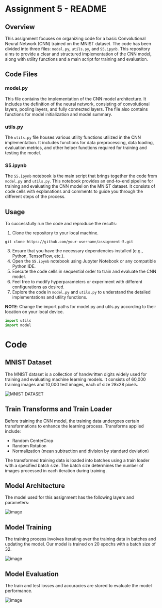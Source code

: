 # Assignment 5 - README

## Overview
This assignment focuses on organizing code for a basic Convolutional Neural Network (CNN) trained on the MNIST dataset. The code has been divided into three files: `model.py`, `utils.py`, and `S5.ipynb`. This repository aims to provide a clear and structured implementation of the CNN model, along with utility functions and a main script for training and evaluation.

## Code Files

### model.py
This file contains the implementation of the CNN model architecture. It includes the definition of the neural network, consisting of convolutional layers, pooling layers, and fully connected layers. The file also contains functions for model initialization and model summary.

### utils.py
The `utils.py` file houses various utility functions utilized in the CNN implementation. It includes functions for data preprocessing, data loading, evaluation metrics, and other helper functions required for training and testing the model.

### S5.ipynb
The `S5.ipynb` notebook is the main script that brings together the code from `model.py` and `utils.py`. This notebook provides an end-to-end pipeline for training and evaluating the CNN model on the MNIST dataset. It consists of code cells with explanations and comments to guide you through the different steps of the process.


## Usage

To successfully run the code and reproduce the results:

1. Clone the repository to your local machine.
```
git clone https://github.com/your-username/assignment-5.git
```
3. Ensure that you have the necessary dependencies installed (e.g., Python, TensorFlow, etc.).
4. Open the `S5.ipynb` notebook using Jupyter Notebook or any compatible Python IDE.
5. Execute the code cells in sequential order to train and evaluate the CNN model.
6. Feel free to modify hyperparameters or experiment with different configurations as desired.
7. Explore the code in `model.py` and `utils.py` to understand the detailed implementations and utility functions.

**NOTE**: Change the import paths for model.py and utils.py according to their location on your local device.

```python
import utils
import model
```

# Code
## MNIST Dataset
The MNIST dataset is a collection of handwritten digits widely used for training and evaluating machine learning models. It consists of 60,000 training images and 10,000 test images, each of size 28x28 pixels.

![MNIST DATASET](https://github.com/JahnaviRamagiri/ERA/assets/61361874/1eb98597-d620-4558-97a5-907c6a1256aa)


## Train Transforms and Train Loader
Before training the CNN model, the training data undergoes certain transformations to enhance the learning process. Transforms applied include:
- Random CenterCrop
- Random Rotation
- Normalization (mean subtraction and division by standard deviation)

The transformed training data is loaded into batches using a train loader with a specified batch size. The batch size determines the number of images processed in each iteration during training.

## Model Architecture
The model used for this assignment has the following layers and parameters:

![image](https://github.com/JahnaviRamagiri/ERA/assets/61361874/1347d272-da22-4653-9ab8-0cf2d9720128)


## Model Training
The training process involves iterating over the training data in batches and updating the model. Our model is trained on 20 epochs with a batch size of 32.

![image](https://github.com/JahnaviRamagiri/ERA/assets/61361874/8fbaa4bb-7fa9-40b6-8543-d35d8dd1bd11)

## Model Evaluation
The train and test losses and accuracies are stored to evaluate the model performance.

![image](https://github.com/JahnaviRamagiri/ERA/assets/61361874/da9c0f5e-0003-4262-86bc-c00bc9080b49)





